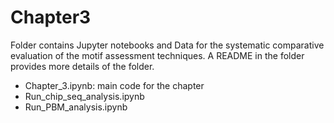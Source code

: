 # Chapter3

Folder contains Jupyter notebooks and Data for the systematic comparative evaluation of the motif assessment techniques.  A README in the folder provides more details of the folder. 
- Chapter_3.ipynb: main code for the chapter
- Run_chip_seq_analysis.ipynb
- Run_PBM_analysis.ipynb
    
